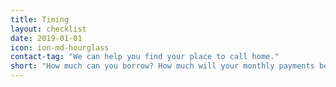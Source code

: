 ```yaml
---
title: Timing
layout: checklist
date: 2019-01-01
icon: ion-md-hourglass
contact-tag: "We can help you find your place to call home."
short: "How much can you borrow? How much will your monthly payments be?"
---
```

